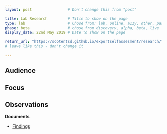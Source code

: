 ```yaml
---
layout: post                # Don't change this from "post"

title: Lab Research         # Title to show on the page
type: lab                   # Chose from: lab, online, a11y, other, partner
phase: beta                 # chose from discovery, alpha, beta, live
display_date: 22nd May 2019 # Date to show on the page

return_url: "https://scotentsd.github.io/exportselfassesment/research/" 
# leave like this - don't change it              
                            
---
```


**Audience**
-

**Focus**
-

**Observations**
-

**Documents**
- [ Findings ](../files/)
